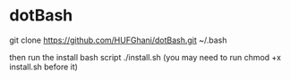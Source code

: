 # dotBash
git clone https://github.com/HUFGhani/dotBash.git ~/.bash

then run the install bash script ./install.sh (you may need to run chmod +x install.sh before it)
